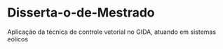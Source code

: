 # Disserta-o-de-Mestrado
Aplicação da técnica de controle vetorial no GIDA, atuando em sistemas eólicos

